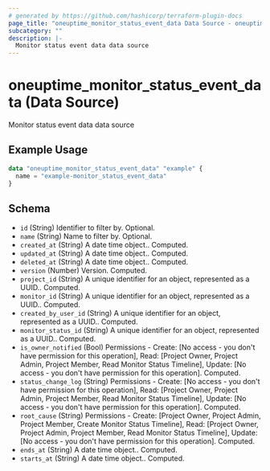 ```yaml
---
# generated by https://github.com/hashicorp/terraform-plugin-docs
page_title: "oneuptime_monitor_status_event_data Data Source - oneuptime"
subcategory: ""
description: |-
  Monitor status event data data source
---
```


# oneuptime_monitor_status_event_data (Data Source)

Monitor status event data data source

## Example Usage

```terraform
data "oneuptime_monitor_status_event_data" "example" {
  name = "example-monitor_status_event_data"
}
```

## Schema

- `id` (String) Identifier to filter by. Optional.
- `name` (String) Name to filter by. Optional.
- `created_at` (String) A date time object.. Computed.
- `updated_at` (String) A date time object.. Computed.
- `deleted_at` (String) A date time object.. Computed.
- `version` (Number) Version. Computed.
- `project_id` (String) A unique identifier for an object, represented as a UUID.. Computed.
- `monitor_id` (String) A unique identifier for an object, represented as a UUID.. Computed.
- `created_by_user_id` (String) A unique identifier for an object, represented as a UUID.. Computed.
- `monitor_status_id` (String) A unique identifier for an object, represented as a UUID.. Computed.
- `is_owner_notified` (Bool) Permissions - Create: [No access - you don't have permission for this operation], Read: [Project Owner, Project Admin, Project Member, Read Monitor Status Timeline], Update: [No access - you don't have permission for this operation]. Computed.
- `status_change_log` (String) Permissions - Create: [No access - you don't have permission for this operation], Read: [Project Owner, Project Admin, Project Member, Read Monitor Status Timeline], Update: [No access - you don't have permission for this operation]. Computed.
- `root_cause` (String) Permissions - Create: [Project Owner, Project Admin, Project Member, Create Monitor Status Timeline], Read: [Project Owner, Project Admin, Project Member, Read Monitor Status Timeline], Update: [No access - you don't have permission for this operation]. Computed.
- `ends_at` (String) A date time object.. Computed.
- `starts_at` (String) A date time object.. Computed.
